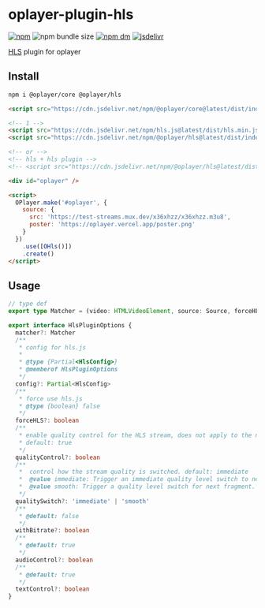# oplayer-plugin-hls

[![npm](https://img.shields.io/npm/v/@oplayer/hls?style=flat-square&label=@oplayer/hls)](https://www.npmjs.com/package/@oplayer/hls)
![npm bundle size](https://img.shields.io/bundlephobia/minzip/@oplayer/hls?style=flat-square)
[![npm dm](https://img.shields.io/npm/dm/@oplayer/hls?style=flat-square)](https://www.npmjs.com/package/@oplayer/hls)
[![jsdelivr](https://data.jsdelivr.com/v1/package/npm/@oplayer/hls/badge)](https://www.jsdelivr.com/package/npm/@oplayer/hls)

[HLS](https://github.com/video-dev/hls.js) plugin for oplayer

## Install

```bash
npm i @oplayer/core @oplayer/hls
```

```html
<script src="https://cdn.jsdelivr.net/npm/@oplayer/core@latest/dist/index.min.js"></script>

<!-- 1 -->
<script src="https://cdn.jsdelivr.net/npm/hls.js@latest/dist/hls.min.js"></script>
<script src="https://cdn.jsdelivr.net/npm/@oplayer/hls@latest/dist/index.index.js"></script>

<!-- or -->
<!-- hls + hls plugin -->
<!-- <script src="https://cdn.jsdelivr.net/npm/@oplayer/hls@latest/dist/index.hls.js"></script> -->

<div id="oplayer" />

<script>
  OPlayer.make('#oplayer', {
    source: {
      src: 'https://test-streams.mux.dev/x36xhzz/x36xhzz.m3u8',
      poster: 'https://oplayer.vercel.app/poster.png'
    }
  })
    .use([OHls()])
    .create()
</script>
```

## Usage

```ts
// type def
export type Matcher = (video: HTMLVideoElement, source: Source, forceHLS: boolean) => boolean

export interface HlsPluginOptions {
  matcher?: Matcher
  /**
   * config for hls.js
   *
   * @type {Partial<HlsConfig>}
   * @memberof HlsPluginOptions
   */
  config?: Partial<HlsConfig>
  /**
   * force use hls.js
   * @type {boolean} false
   */
  forceHLS?: boolean
  /**
   * enable quality control for the HLS stream, does not apply to the native (iPhone) clients.
   * default: true
   */
  qualityControl?: boolean
  /**
   *  control how the stream quality is switched. default: immediate
   *  @value immediate: Trigger an immediate quality level switch to new quality level. This will abort the current fragment request if any, flush the whole buffer, and fetch fragment matching with current position and requested quality level.
   *  @value smooth: Trigger a quality level switch for next fragment. This could eventually flush already buffered next fragment.
   */
  qualitySwitch?: 'immediate' | 'smooth'
  /**
   * @default: false
   */
  withBitrate?: boolean
  /**
   * @default: true
   */
  audioControl?: boolean
  /**
   * @default: true
   */
  textControl?: boolean
}
```
